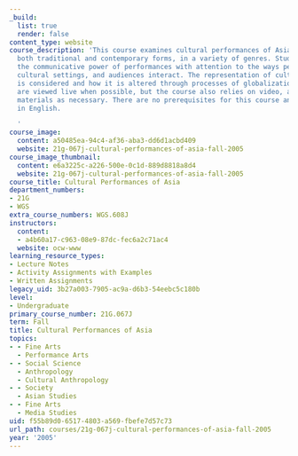 ```yaml
---
_build:
  list: true
  render: false
content_type: website
course_description: 'This course examines cultural performances of Asia, including
  both traditional and contemporary forms, in a variety of genres. Students will explore
  the communicative power of performances with attention to the ways performers, media,
  cultural settings, and audiences interact. The representation of cultural difference
  is considered and how it is altered through processes of globalization. Performances
  are viewed live when possible, but the course also relies on video, audio, and online
  materials as necessary. There are no prerequisites for this course and it is taught
  in English.

  '
course_image:
  content: a50485ea-94c4-af36-aba3-dd6d1acbd409
  website: 21g-067j-cultural-performances-of-asia-fall-2005
course_image_thumbnail:
  content: e6a3225c-a226-500e-0c1d-889d8818a8d4
  website: 21g-067j-cultural-performances-of-asia-fall-2005
course_title: Cultural Performances of Asia
department_numbers:
- 21G
- WGS
extra_course_numbers: WGS.608J
instructors:
  content:
  - a4b60a17-c963-08e9-87dc-fec6a2c71ac4
  website: ocw-www
learning_resource_types:
- Lecture Notes
- Activity Assignments with Examples
- Written Assignments
legacy_uid: 3b27a003-7905-ac9a-d6b3-54eebc5c180b
level:
- Undergraduate
primary_course_number: 21G.067J
term: Fall
title: Cultural Performances of Asia
topics:
- - Fine Arts
  - Performance Arts
- - Social Science
  - Anthropology
  - Cultural Anthropology
- - Society
  - Asian Studies
- - Fine Arts
  - Media Studies
uid: f55b89d0-6517-4803-a569-fbefe7d57c73
url_path: courses/21g-067j-cultural-performances-of-asia-fall-2005
year: '2005'
---
```

